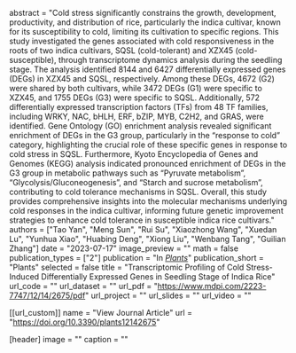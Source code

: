 abstract = "Cold stress significantly constrains the growth, development, productivity, and distribution of rice, particularly the indica cultivar, known for its susceptibility to cold, limiting its cultivation to specific regions. This study investigated the genes associated with cold responsiveness in the roots of two indica cultivars, SQSL (cold-tolerant) and XZX45 (cold-susceptible), through transcriptome dynamics analysis during the seedling stage. The analysis identified 8144 and 6427 differentially expressed genes (DEGs) in XZX45 and SQSL, respectively. Among these DEGs, 4672 (G2) were shared by both cultivars, while 3472 DEGs (G1) were specific to XZX45, and 1755 DEGs (G3) were specific to SQSL. Additionally, 572 differentially expressed transcription factors (TFs) from 48 TF families, including WRKY, NAC, bHLH, ERF, bZIP, MYB, C2H2, and GRAS, were identified. Gene Ontology (GO) enrichment analysis revealed significant enrichment of DEGs in the G3 group, particularly in the “response to cold” category, highlighting the crucial role of these specific genes in response to cold stress in SQSL. Furthermore, Kyoto Encyclopedia of Genes and Genomes (KEGG) analysis indicated pronounced enrichment of DEGs in the G3 group in metabolic pathways such as “Pyruvate metabolism”, “Glycolysis/Gluconeogenesis”, and “Starch and sucrose metabolism”, contributing to cold tolerance mechanisms in SQSL. Overall, this study provides comprehensive insights into the molecular mechanisms underlying cold responses in the indica cultivar, informing future genetic improvement strategies to enhance cold tolerance in susceptible indica rice cultivars."
authors = ["Tao Yan", "Meng Sun", "Rui Su", "Xiaozhong Wang", "Xuedan Lu", "Yunhua Xiao", "Huabing Deng", "Xiong Liu", "Wenbang Tang", "Guilian Zhang"]
date = "2023-07-17"
image_preview = ""
math = false
publication_types = ["2"]
publication = "In [*Plants*](https://doi.org/10.3390/plants12142675)"
publication_short = "Plants"
selected = false
title = "Transcriptomic Profiling of Cold Stress-Induced Differentially Expressed Genes in Seedling Stage of Indica Rice"
url_code = ""
url_dataset = ""
url_pdf = "https://www.mdpi.com/2223-7747/12/14/2675/pdf"
url_project = ""
url_slides = ""
url_video = ""

[[url_custom]]
name = "View Journal Article"
url = "https://doi.org/10.3390/plants12142675"

[header]
image = ""
caption = ""